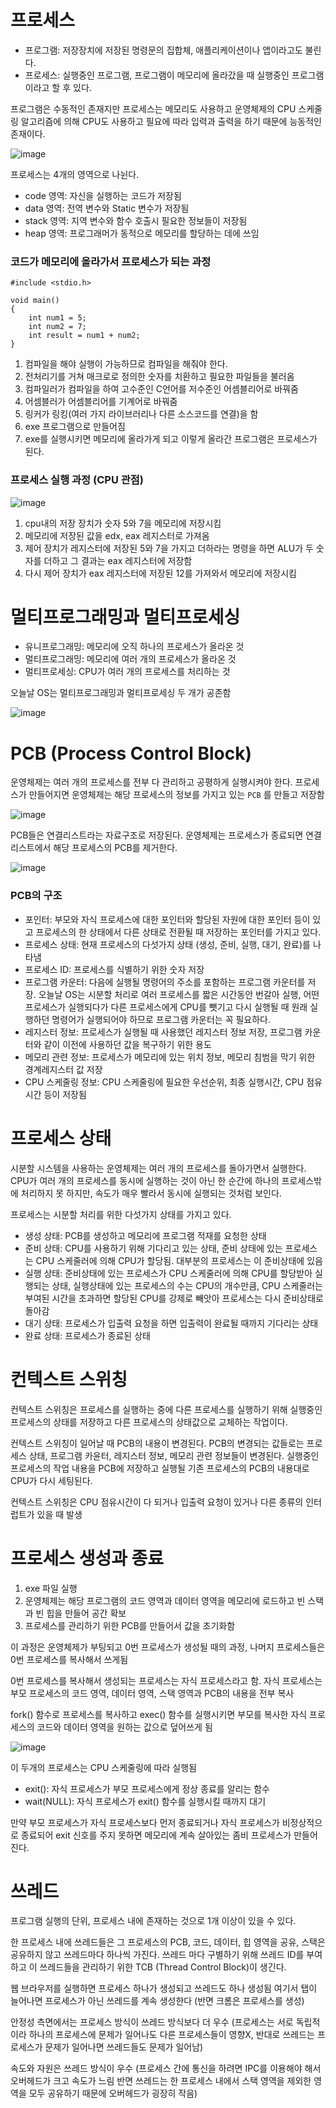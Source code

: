 # 프로세스
- 프로그램: 저장장치에 저장된 명령문의 집합체, 애플리케이션이나 앱이라고도 불린다.
- 프로세스: 실행중인 프로그램, 프로그램이 메모리에 올라갔을 때 실행중인 프로그램이라고 할 후 있다.

프로그램은 수동적인 존재지만 프로세스는 메모리도 사용하고 운영체제의 CPU 스케줄링 알고리즘에 의해 CPU도 사용하고 필요에 따라 입력과 출력을 하기 때문에 능동적인 존재이다.

![image](https://github.com/skcy1515/Programming-Study/assets/140364849/2dead039-75ad-4d78-9400-ad1aba378f17)

프로세스는 4개의 영역으로 나뉜다.
- code 영역: 자신을 실행하는 코드가 저장됨
- data 영역: 전역 변수와 Static 변수가 저장됨
- stack 영역: 지역 변수와 함수 호출시 필요한 정보들이 저장됨
- heap 영역: 프로그래머가 동적으로 메모리를 할당하는 데에 쓰임

### 코드가 메모리에 올라가서 프로세스가 되는 과정
```
#include <stdio.h>

void main()
{
	int num1 = 5;
	int num2 = 7;
	int result = num1 + num2;
}
```
1. 컴파일을 해야 실행이 가능하므로 컴파일을 해줘야 한다.
2. 전처리기를 거쳐 매크로로 정의한 숫자를 치환하고 필요한 파일들을 불러옴
3. 컴파일러가 컴파일을 하여 고수준인 C언어를 저수준인 어셈블리어로 바꿔줌
4. 어셈블러가 어셈블리어를 기계어로 바꿔줌
5. 링커가 링킹(여러 가지 라이브러리나 다른 소스코드를 연결)을 함
6. exe 프로그램으로 만들어짐
7. exe를 실행시키면 메모리에 올라가게 되고 이렇게 올라간 프로그램은 프로세스가 된다.

### 프로세스 실행 과정 (CPU 관점)

![image](https://github.com/skcy1515/Programming-Study/assets/140364849/6f55e716-d927-43db-9b01-06e253d79990)

1. cpu내의 저장 장치가 숫자 5와 7을 메모리에 저장시킴
2. 메모리에 저장된 값을 edx, eax 레지스터로 가져옴
3. 제어 장치가 레지스터에 저장된 5와 7을 가지고 더하라는 명령을 하면 ALU가 두 숫자를 더하고 그 결과는 eax 레지스터에 저장함
4. 다시 제어 장치가 eax 레지스터에 저장된 12를 가져와서 메모리에 저장시킴


# 멀티프로그래밍과 멀티프로세싱
- 유니프로그래밍: 메모리에 오직 하나의 프로세스가 올라온 것
- 멀티프로그래밍: 메모리에 여러 개의 프로세스가 올라온 것
- 멀티프로세싱: CPU가 여러 개의 프로세스를 처리하는 것

오늘날 OS는 멀티프로그래밍과 멀티프로세싱 두 개가 공존함

![image](https://github.com/skcy1515/Programming-Study/assets/140364849/74e2bfde-2bed-4875-a0a8-bb96f71cec45)

# PCB (Process Control Block)
운영체제는 여러 개의 프로세스를 전부 다 관리하고 공평하게 실행시켜야 한다. 프로세스가 만들어지면 운영체제는 해당 프로세스의 정보를 가지고 있는 `PCB` 를 만들고 저장함

![image](https://github.com/skcy1515/Programming-Study/assets/140364849/4a0e28d9-ad12-4b99-8f01-905cdc9fd9e3)

PCB들은 연결리스트라는 자료구조로 저장된다. 운영체제는 프로세스가 종료되면 연결리스트에서 해당 프로세스의 PCB를 제거한다.

![image](https://github.com/skcy1515/Programming-Study/assets/140364849/a83a91a6-f71b-46bf-9d45-f709363056f2)

### PCB의 구조
- 포인터: 부모와 자식 프로세스에 대한 포인터와 할당된 자원에 대한 포인터 등이 있고 프로세스의 한 상태에서 다른 상태로 전환될 때 저장하는 포인터를 가지고 있다.
- 프로세스 상태: 현재 프로세스의 다섯가지 상태 (생성, 준비, 실행, 대기, 완료)를 나타냄
- 프로세스 ID: 프로세스를 식별하기 위한 숫자 저장
- 프로그램 카운터: 다음에 실행될 명령어의 주소를 포함하는 프로그램 카운터를 저장. 오늘날 OS는 시분할 처리로 여러 프로세스를 짧은 시간동안 번갈아 실행, 어떤 프로세스가 실행되다가 다른 프로세스에게 CPU를 뺏기고 다시 실행될 때 원래 실행하던 명령어가 실행되어야 하므로 프로그램 카운터는 꼭 필요하다.
- 레지스터 정보: 프로세스가 실행될 때 사용했던 레지스터 정보 저장, 프로그램 카운터와 같이 이전에 사용하던 값을 복구하기 위한 용도
- 메모리 관련 정보: 프로세스가 메모리에 있는 위치 정보, 메모리 침범을 막기 위한 경계레지스터 값 저장
- CPU 스케줄링 정보: CPU 스케줄링에 필요한 우선순위, 최종 실행시간, CPU 점유시간 등이 저장됨

# 프로세스 상태
시분할 시스템을 사용하는 운영체제는 여러 개의 프로세스를 돌아가면서 실행한다. CPU가 여러 개의 프로세스를 동시에 실행하는 것이 아닌 한 순간에 하나의 프로세스밖에 처리하지 못 하지만, 속도가 매우 빨라서 동시에 실행되는 것처럼 보인다.

프로세스는 시분할 처리를 위한 다섯가지 상태를 가지고 있다.
- 생성 상태: PCB를 생성하고 메모리에 프로그램 적재를 요청한 상태
- 준비 상태: CPU를 사용하기 위해 기다리고 있는 상태, 준비 상태에 있는 프로세스는 CPU 스케줄러에 의해 CPU가 할당됨. 대부분의 프로세스는 이 준비상태에 있음
- 실행 상태: 준비상태에 있는 프로세스가 CPU 스케줄러에 의해 CPU를 할당받아 실행되는 상태, 실행상태에 있는 프로세스의 수는 CPU의 개수만큼, CPU 스케줄러는 부여된 시간을 초과하면 할당된 CPU를 강제로 빼앗아 프로세스는 다시 준비상태로 돌아감
- 대기 상태: 프로세스가 입출력 요청을 하면 입출력이 완료될 때까지 기다리는 상태
- 완료 상태: 프로세스가 종료된 상태

# 컨텍스트 스위칭
컨텍스트 스위칭은 프로세스를 실행하는 중에 다른 프로세스를 실행하기 위해
실행중인 프로세스의 상태를 저장하고 다른 프로세스의 상태값으로 교체하는 작업이다.

컨텍스트 스위칭이 일어날 때 PCB의 내용이 변경된다. PCB의 변경되는 값들로는 프로세스 상태, 프로그램 카윤터, 레지스터 정보, 메모리 관련 정보들이 변경된다. 실행중인 프로세스의 작업 내용을 PCB에 저장하고 실행될 기존 프로세스의 PCB의 내용대로 CPU가 다시 세팅된다. 

컨텍스트 스위칭은 CPU 점유시간이 다 되거나 입출력 요청이 있거나 다른 종류의 인터럽트가 있을 때 발생

# 프로세스 생성과 종료
1. exe 파일 실행
2. 운영체제는 해당 프로그램의 코드 영역과 데이터 영역을 메모리에 로드하고
빈 스택과 빈 힙을 만들어 공간 확보
3. 프로세스를 관리하기 위한 PCB를 만들어서 값을 초기화함

이 과정은 운영체제가 부팅되고 0번 프로세스가 생성될 때의 과정, 나머지 프로세스들은 0번 프로세스를 복사해서 쓰게됨

0번 프로세스를 복사해서 생성되는 프로세스는 자식 프로세스라고 함. 자식 프로세스는 부모 프로세스의 코드 영역, 데이터 영역, 스택 영역과 PCB의 내용을 전부 복사

fork() 함수로 프로세스를 복사하고 exec() 함수를 실행시키면 부모를 복사한 자식 프로세스의 코드와 데이터 영역을 원하는 값으로 덮어쓰게 됨

![image](https://github.com/skcy1515/Programming-Study/assets/140364849/ce4143d2-01e3-4c9a-a1f5-399ea66ed9a1)

이 두개의 프로세스는 CPU 스케줄링에 따라 실행됨
- exit(): 자식 프로세스가 부모 프로세스에게 정상 종료를 알리는 함수
- wait(NULL): 자식 프로세스가 exit() 함수를 실행시킬 때까지 대기

만약 부모 프로세스가 자식 프로세스보다 먼저 종료되거나 자식 프로세스가 비정상적으로 종료되어 exit 신호를 주지 못하면 메모리에 계속 살아있는 좀비 프로세스가 만들어진다.

# 쓰레드
프로그램 실행의 단위, 프로세스 내에 존재하는 것으로 1개 이상이 있을 수 있다.

한 프로세스 내에 쓰레드들은 그 프로세스의 PCB, 코드, 데이터, 힙 영역을 공유, 스택은 공유하지 않고 쓰레드마다 하나씩 가진다. 쓰레드 마다 구별하기 위해 쓰레드 ID를 부여하고 이 쓰레드들을 관리하기 위한 TCB (Thread Control Block)이 생긴다. 

웹 브라우저를 실행하면 프로세스 하나가 생성되고 쓰레드도 하나 생성됨 여기서 탭이 늘어나면 프로세스가 아닌 쓰레드를 계속 생성한다 (반면 크롬은 프로세스를 생성)

안정성 측면에서는 프로세스 방식이 쓰레드 방식보다 더 우수 (프로세스는 서로 독립적이라 하나의 프로세스에 문제가 일어나도 다른 프로세스들이 영향X, 반대로 쓰레드는 프로세스가 문제가 일어나면 쓰레드들도 문제가 일어남)

속도와 자원은 쓰레드 방식이 우수 (프로세스 간에 통신을 하려면 IPC를 이용해야 해서 오버헤드가 크고 속도가 느림 반면 쓰레드는 한 프로세스 내에서 스택 영역을 제외한 영역을 모두 공유하기 때문에 오버헤드가 굉장히 작음)
